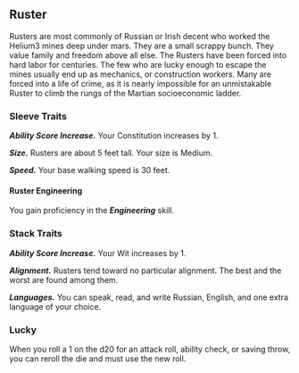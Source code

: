 ## Ruster
Rusters are most commonly of Russian or Irish decent who worked the Helium3 mines deep under mars. They are a small scrappy bunch. They value family and freedom above all else. The Rusters have been forced into hard labor for centuries. The few who are lucky enough to escape the mines usually end up as mechanics, or construction workers. Many are forced into a life of crime, as it is nearly impossible for an unmistakable Ruster to climb the rungs of the Martian socioeconomic ladder.

### Sleeve Traits

**_Ability Score Increase._** Your Constitution increases by 1.

**_Size._** Rusters are about 5 feet tall. Your size is Medium.

**_Speed._** Your base walking speed is 30 feet.

#### Ruster Engineering
You gain proficiency in the ***Engineering*** skill.

### Stack Traits

**_Ability Score Increase._** Your Wit increases by 1.

**_Alignment._** Rusters tend toward no particular alignment. The best and the worst are found among them.

**_Languages._** You can speak, read, and write Russian, English, and one extra language of your choice.

### Lucky
When you roll a 1 on the d20 for an attack roll, ability check, or saving throw, you can reroll the die and must use the new roll.
